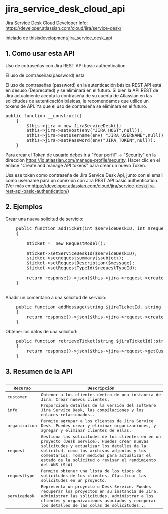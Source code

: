 # jira_service_desk_cloud_api


Jira Service Desk Cloud Developer Info: https://developer.atlassian.com/cloud/jira/service-desk/

Iniciado de thisisdevelopment/jira_service_desk_api


## 1. Como usar esta API


Uso de cotraseñas con Jira REST API basic authentication

El uso de contraseñas(password) esta 

El uso de contraseñas (password) en la autenticación básica REST API está en desuso (Deprecated) y se eliminará en el futuro. Si bien la API REST de Jira actualmente acepta la contraseña de su cuenta de Atlassian en las solicitudes de autenticación básicas, le recomendamos que utilice un tokens de API. Ya que el uso de contraseña se eliminará en el futuro.

<pre>
public function __construct()
    {
        $this->jira = new JiraServiceDesk();
        $this->jira->setHost(env("JIRA_HOST",null));
        $this->jira->setUsername(env( "JIRA_USERNAME",null));
        $this->jira->setPassword(env("JIRA_TOKEN",null));
    }
</pre>

Para crear el Token de usuario debes ir a "Your perfil" -> "Security" en la dirección https://id.atlassian.com/manage-profile/security. Hacer clic en el enlace "Create and manage API tokens" para crear un nuevo Token. 

Usa ese token como contraseña de Jira Service Desk Api, junto con el email como username para un conexión con Jira REST API basic authentication. (Ver más en:https://developer.atlassian.com/cloud/jira/service-desk/jira-rest-api-basic-authentication/)

## 2. Ejemplos

Crear una nueva solicitud de servicio:
<pre>
    public function addTicket(int $serviceDeskID, int $requestTypeId, string $subject, string $message): string
    {
        
        $ticket =  new RequestModel();

        $ticket->setServiceDeskId($serviceDeskID);
        $ticket->setRequestSummary($subject);
        $ticket->setRequestDescription($message);
        $ticket->setRequestTypeId($requestTypeId);
       
        return response()->json($this->jira->request->createCustomerRequest($ticket));
    }

</pre>


Añadir un comentario a una solicitud de servicio:
<pre>
    public function addMessage(string $jiraTicketId, string $message, bool $isPublic):string
    {
        return response()->json($this->jira->request->createRequestComment($jiraTicketId,$message,$isPublic));
    }
</pre>


Obtener los datos de una solicitud:
<pre>
    public function retrieveTicket(string $jiraTicketId):string
    {
        return response()->json($this->jira->request->getCustomerRequestByIdOrKey($jiraTicketId));
    }
</pre>



## 3. Resumen de la API

<pre>
<table><thead><tr><th>Recurso</th><th>Descripción</th></tr></thead>
    <tbody>
        <tr><td>customer</td><td>Obtener a los clientes dentro de una instancia de Jira. Crear nuevos clientes.</td></tr>
        <tr><td>info</td><td>Proporciona detalles de la versión del software Jira Service Desk, las compilaciones y los enlaces relacionados..</td></tr>
        <tr><td>organization</td><td>Permite agrupar a los clientes de Jira Service Desk. Puedes crear y eliminar organizaciones, y agregar y eliminar clientes de ellas.</td></tr><tr><td>request</td><td>Gestiona las solicitudes de los clientes en en un proyecto (Desk Service). Puedes crear nuevas solicitudes y actualizar los detalles de la solicitud, como los archivos adjuntos y los comentarios. Tomar medidas para actualizar el estado de la solicitud o revisar el rendimiento del ANS (SLA).</td></tr><tr><td>requesttype</td><td>Permite obtener una lista de los tipos de solicitudes de los clientes, Clasificar las solicitudes en un proyecto.</td></tr><tr><td>servicedesk</td><td>Representa un proyecto o Desk Service. Puedes recuperar los proyectos en su instancia de Jira, administrar las solicitudes, administrar a los clientes y organizaciones asociados y recuperar los detalles de las colas de solicitudes...</td></tr>
    </tbody>
</table>
</pre>
